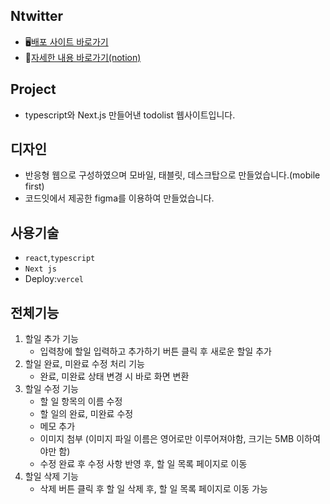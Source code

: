 ## Ntwitter
- 🖥️[배포 사이트 바로가기](https://todoapp-five-bice.vercel.app/) 
- 🙌[자세한 내용 바로가기(notion)](https://glow-clarinet-ba0.notion.site/150d5dd6ba8580bdbd97d4010402b8e2) 


## Project
- typescript와 Next.js 만들어낸 todolist 웹사이트입니다.

## 디자인
- 반응형 웹으로 구성하였으며 모바일, 태블릿, 데스크탑으로 만들었습니다.(mobile first)
- 코드잇에서 제공한 figma를 이용하여 만들었습니다. 

## 사용기술
- `react`,`typescript`
- `Next js`
-  Deploy:`vercel`

## 전체기능
1. 할일 추가 기능
   - 입력창에 할일 입력하고 추가하기 버튼 클릭 후 새로운 할일 추가  
2. 할일 완료, 미완료 수정 처리 기능  
   - 완료, 미완료 상태 변경 시 바로 화면 변환
3. 할일 수정 기능
   - 할 일 항목의 이름 수정
   - 할 일의 완료, 미완료 수정
   - 메모 추가
   - 이미지 첨부 (이미지 파일 이름은 영어로만 이루어져야함, 크기는 5MB 이하여야만 함)
   - 수정 완료 후 수정 사항 반영 후, 할 일 목록 페이지로 이동
4. 할일 삭제 기능
   - 삭제 버튼 클릭 후 할 일 삭제 후, 할 일 목록 페이지로 이동 가능
